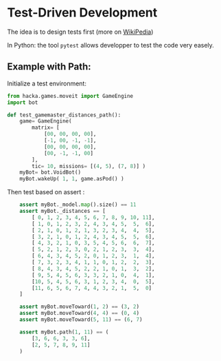 # Test-Driven Development

The idea is to design tests first (more on [WikiPedia](https://fr.wikipedia.org/wiki/Test_driven_development))

In Python: the tool `pytest` allows developper to test the code very easely.


## Example with Path:

Initialize a test environment: 

```python
from hacka.games.moveit import GameEngine
import bot

def test_gamemaster_distances_path():
    game= GameEngine(
        matrix= [
            [00, 00, 00, 00],
            [-1, 00, -1, -1],
            [00, 00, 00, 00],
            [00, -1, -1, 00]
        ],
        tic= 10, missions= [(4, 5), (7, 8)] )
    myBot= bot.VoidBot()
    myBot.wakeUp( 1, 1, game.asPod() )
```

Then test based on assert : 

```python
    assert myBot._model.map().size() == 11
    assert myBot._distances == [
        [ 0, 1, 2, 3, 4, 5, 6, 7, 8, 9, 10, 11],
        [ 1, 0, 1, 2, 3, 2, 4, 3, 4, 5,  5,  6],
        [ 2, 1, 0, 1, 2, 1, 3, 2, 3, 4,  4,  5],
        [ 3, 2, 1, 0, 1, 2, 4, 3, 4, 5,  5,  6],
        [ 4, 3, 2, 1, 0, 3, 5, 4, 5, 6,  6,  7],
        [ 5, 2, 1, 2, 3, 0, 2, 1, 2, 3,  3,  4],
        [ 6, 4, 3, 4, 5, 2, 0, 1, 2, 3,  1,  4],
        [ 7, 3, 2, 3, 4, 1, 1, 0, 1, 2,  2,  3],
        [ 8, 4, 3, 4, 5, 2, 2, 1, 0, 1,  3,  2],
        [ 9, 5, 4, 5, 6, 3, 3, 2, 1, 0,  4,  1],
        [10, 5, 4, 5, 6, 3, 1, 2, 3, 4,  0,  5],
        [11, 6, 5, 6, 7, 4, 4, 3, 2, 1,  5,  0]
    ]

    assert myBot.moveToward(1, 2) == (3, 2)
    assert myBot.moveToward(4, 4) == (0, 4)
    assert myBot.moveToward(5, 11) == (6, 7)

    assert myBot.path(1, 11) == (
        [3, 6, 6, 3, 3, 6],
        [2, 5, 7, 8, 9, 11]
    )
```
